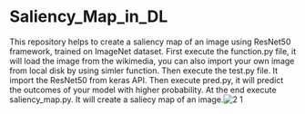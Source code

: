 # Saliency_Map_in_DL
This repository helps to create a saliency map of an image using ResNet50 framework, trained on ImageNet dataset. 
First execute the function.py file, it will load the image from the wikimedia, you can also import your own image from local disk by using simler function.
Then execute the test.py file. It import the ResNet50 from keras API.
Then execute pred.py, it will predict the outcomes of your model with higher probability.
At the end execute saliency_map.py. It will create a saliecy map of an image.![![2](https://user-images.githubusercontent.com/42261482/169757650-79e16d8f-b0ce-4760-bd5b-945697f518c7.png)
1](https://user-images.githubusercontent.com/42261482/169757566-fa808f59-b8a5-4b30-bfc8-6dee296f7527.png)

